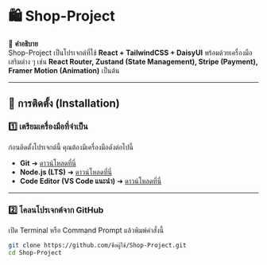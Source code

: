 # 🛍️ Shop-Project  

📌 **คำอธิบาย**  
Shop-Project เป็นโปรเจกต์ที่ใช้ **React + TailwindCSS + DaisyUI** พร้อมด้วยเครื่องมือเสริมต่าง ๆ เช่น **React Router, Zustand (State Management), Stripe (Payment), Framer Motion (Animation)** เป็นต้น  

---

## 🚀 การติดตั้ง (Installation)  

### 1️⃣ **เตรียมเครื่องมือที่จำเป็น**  
ก่อนติดตั้งโปรเจกต์นี้ คุณต้องมีเครื่องมือดังต่อไปนี้  

- **Git** ➜ [ดาวน์โหลดที่นี่](https://git-scm.com/)  
- **Node.js (LTS)** ➜ [ดาวน์โหลดที่นี่](https://nodejs.org/)  
- **Code Editor (VS Code แนะนำ)** ➜ [ดาวน์โหลดที่นี่](https://code.visualstudio.com/)  

---

### 2️⃣ **โคลนโปรเจกต์จาก GitHub**  
เปิด Terminal หรือ Command Prompt แล้วพิมพ์คำสั่งนี้  

```sh
git clone https://github.com/ชื่อผู้ใช้/Shop-Project.git
cd Shop-Project
